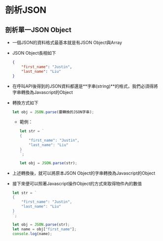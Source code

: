 # 剖析JSON

## 剖析單一JSON Object

- 一個JSON的資料格式最基本就是有JSON Object與Array

- JSON Object長相如下

  ```json
  {
      "first_name": "Justin",
      "last_name": "Liu"
  }
  ```

  

- 在呼叫API後得到的JSON資料都還是**字串(string)**的格式，我們必須得將字串轉換為Javascript的Object

- 轉換方式如下

  ```javascript
  let obj = JSON.parse(要轉換的JSON字串);
  ```

  - 範例：

    ```javascript
    let str = `
    {
        "first_name": "Justin",
        "last_name": "Liu"
    }
    `;
    
    let obj = JSON.parse(str);
    ```

- 上述轉換後，就可以將原本JSON Object的字串轉換為Javascript的Object

- 接下來便可以照著Javascript操作Object的方式來取得物件內的數值

  ```javascript
  let str = `
  {
      "first_name": "Justin",
      "last_name": "Liu"
  }
  `;
  
  let obj = JSON.parse(str);
  let name = obj["first_name"];
  console.log(name);
  ```

  